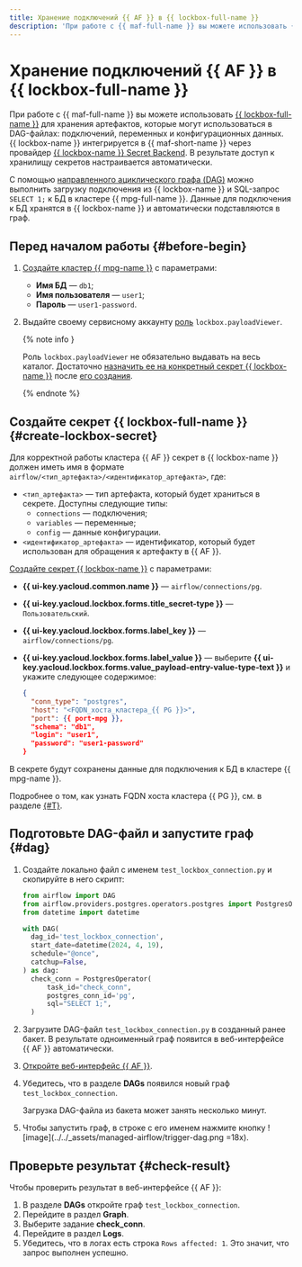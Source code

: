```yaml
---
title: Хранение подключений {{ AF }} в {{ lockbox-full-name }}
description: 'При работе с {{ maf-full-name }} вы можете использовать {{ lockbox-full-name }} для хранения артефактов, которые могут использоваться в DAG-файлах: подключений, переменных и конфигурационных данных. С помощью направленного ациклического графа (DAG) можно выполнить загрузку подключения из {{ lockbox-name }} и SQL-запрос к БД в кластере {{ mpg-full-name }}.'
---
```


# Хранение подключений {{ AF }} в {{ lockbox-full-name }}

При работе с {{ maf-full-name }} вы можете использовать [{{ lockbox-full-name }}](../../lockbox/index.yaml) для хранения артефактов, которые могут использоваться в DAG-файлах: подключений, переменных и конфигурационных данных. {{ lockbox-name }} интегрируется в {{ maf-short-name }} через провайдер [{{ lockbox-name }} Secret Backend](https://airflow.apache.org/docs/apache-airflow-providers-yandex/stable/secrets-backends/yandex-cloud-lockbox-secret-backend.html). В результате доступ к хранилищу секретов настраивается автоматически.

С помощью [направленного ациклического графа (DAG)](../concepts/index.md#about-the-service) можно выполнить загрузку подключения из {{ lockbox-name }} и SQL-запрос `SELECT 1;` к БД в кластере {{ mpg-full-name }}. Данные для подключения к БД хранятся в {{ lockbox-name }} и автоматически подставляются в граф.

## Перед началом работы {#before-begin}

1. [Создайте кластер {{ mpg-name }}](../../managed-postgresql/operations/cluster-create.md#create-cluster) с параметрами:
   * **Имя БД** — `db1`;
   * **Имя пользователя** — `user1`;
   * **Пароль** — `user1-password`.

1. Выдайте своему сервисному аккаунту [роль](../../lockbox/security/index.md#lockbox-payloadViewer) `lockbox.payloadViewer`.

   {% note info }

   Роль `lockbox.payloadViewer` не обязательно выдавать на весь каталог. Достаточно [назначить ее на конкретный секрет {{ lockbox-name }}](../../lockbox/operations/secret-access.md) после [его создания](#create-lockbox-secret).

   {% endnote %}

## Создайте секрет {{ lockbox-full-name }} {#create-lockbox-secret}

Для корректной работы кластера {{ AF }} секрет в {{ lockbox-name }} должен иметь имя в формате `airflow/<тип_артефакта>/<идентификатор_артефакта>`, где:
   * `<тип_артефакта>` — тип артефакта, который будет храниться в секрете. Доступны следующие типы:
     * `connections` — подключения;
     * `variables` — переменные;
     * `config` — данные конфигурации.
   * `<идентификатор_артефакта>` — идентификатор, который будет использован для обращения к артефакту в {{ AF }}.

[Создайте секрет {{ lockbox-name }}](../../lockbox/operations/secret-create.md) с параметрами:
   * **{{ ui-key.yacloud.common.name }}** — `airflow/connections/pg`.
   * **{{ ui-key.yacloud.lockbox.forms.title_secret-type }}** — `Пользовательский`.
   * **{{ ui-key.yacloud.lockbox.forms.label_key }}** — `airflow/connections/pg`.
   * **{{ ui-key.yacloud.lockbox.forms.label_value }}** — выберите **{{ ui-key.yacloud.lockbox.forms.value_payload-entry-value-type-text }}** и укажите следующее содержимое:

      ```json
      {
        "conn_type": "postgres",
        "host": "<FQDN_хоста_кластера_{{ PG }}>",
        "port": {{ port-mpg }},
        "schema": "db1",
        "login": "user1",
        "password": "user1-password"
      }
      ```

В секрете будут сохранены данные для подключения к БД в кластере {{ mpg-name }}.

Подробнее о том, как узнать FQDN хоста кластера {{ PG }}, см. в разделе [{#T}](../../managed-postgresql/operations/connect.md#fqdn).

## Подготовьте DAG-файл и запустите граф {#dag}

1. Создайте локально файл с именем `test_lockbox_connection.py` и скопируйте в него скрипт:

   ```python
   from airflow import DAG
   from airflow.providers.postgres.operators.postgres import PostgresOperator
   from datetime import datetime

   with DAG(
     dag_id='test_lockbox_connection',
     start_date=datetime(2024, 4, 19),
     schedule="@once",
     catchup=False,
   ) as dag:
     check_conn = PostgresOperator(
         task_id="check_conn",
         postgres_conn_id='pg',
         sql="SELECT 1;",
     )
   ```

1. Загрузите DAG-файл `test_lockbox_connection.py` в созданный ранее бакет. В результате одноименный граф появится в веб-интерфейсе {{ AF }} автоматически.
1. [Откройте веб-интерфейс {{ AF }}](af-interfaces.md#web-gui).
1. Убедитесь, что в разделе **DAGs** появился новый граф `test_lockbox_connection`.

   Загрузка DAG-файла из бакета может занять несколько минут.

1. Чтобы запустить граф, в строке с его именем нажмите кнопку ![image](../../_assets/managed-airflow/trigger-dag.png =18x).

## Проверьте результат {#check-result}

Чтобы проверить результат в веб-интерфейсе {{ AF }}:

1. В разделе **DAGs** откройте граф `test_lockbox_connection`.
1. Перейдите в раздел **Graph**.
1. Выберите задание **check_conn**.
1. Перейдите в раздел **Logs**.
1. Убедитесь, что в логах есть строка `Rows affected: 1`. Это значит, что запрос выполнен успешно.


